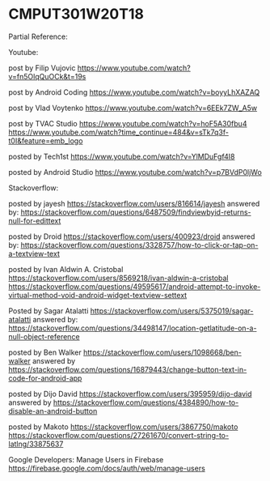 # CMPUT301W20T18


Partial Reference:

Youtube:

post by Filip Vujovic  https://www.youtube.com/watch?v=fn5OlqQuOCk&t=19s 

post by Android Coding    https://www.youtube.com/watch?v=boyyLhXAZAQ

post by Vlad Voytenko     https://www.youtube.com/watch?v=6EEk7ZW_A5w


post by TVAC Studio     https://www.youtube.com/watch?v=hoF5A30fbu4      https://www.youtube.com/watch?time_continue=484&v=sTk7q3f-t0I&feature=emb_logo

posted by Tech1st  https://www.youtube.com/watch?v=YlMDuFgf4I8

posted by Android Studio    https://www.youtube.com/watch?v=p7BVdP0ljWo


Stackoverflow:

posted by jayesh  https://stackoverflow.com/users/816614/jayesh
answered by:   https://stackoverflow.com/questions/6487509/findviewbyid-returns-null-for-edittext

posted by Droid   https://stackoverflow.com/users/400923/droid
answered by:   https://stackoverflow.com/questions/3328757/how-to-click-or-tap-on-a-textview-text


posted by Ivan Aldwin A. Cristobal   https://stackoverflow.com/users/8569218/ivan-aldwin-a-cristobal
https://stackoverflow.com/questions/49595617/android-attempt-to-invoke-virtual-method-void-android-widget-textview-settext


Posted by Sagar Atalatti  https://stackoverflow.com/users/5375019/sagar-atalatti
answered by: https://stackoverflow.com/questions/34498147/location-getlatitude-on-a-null-object-reference

posted by Ben Walker    https://stackoverflow.com/users/1098668/ben-walker
answered by https://stackoverflow.com/questions/16879443/change-button-text-in-code-for-android-app

posted by Dijo David    https://stackoverflow.com/users/395959/dijo-david
answered by  https://stackoverflow.com/questions/4384890/how-to-disable-an-android-button

posted by Makoto https://stackoverflow.com/users/3867750/makoto
https://stackoverflow.com/questions/27261670/convert-string-to-latlng/33875637

Google Developers: Manage Users in Firebase
https://firebase.google.com/docs/auth/web/manage-users